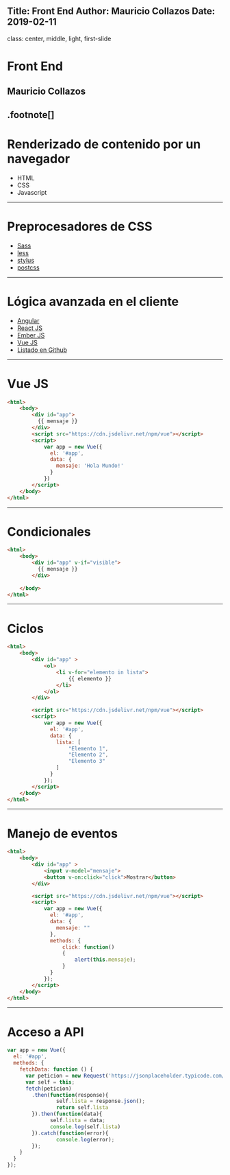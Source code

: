 Title: Front End
Author: Mauricio Collazos
Date: 2019-02-11
![]()
---
class: center, middle, light, first-slide
# Front End
## Mauricio Collazos
.footnote[]
---
# Renderizado de contenido por un navegador
- HTML
- CSS
- Javascript
---
# Preprocesadores de CSS

- [Sass](http://sass-lang.com/)
- [less](http://lesscss.org/)
- [stylus](http://stylus-lang.com/)
- [postcss](https://postcss.org/)
---
# Lógica avanzada en el cliente
- [Angular](https://angular.io/)
- [React JS](https://reactjs.org/)
- [Ember JS](https://www.emberjs.com/)
- [Vue JS](https://vuejs.org/)
- [Listado en Github](https://github.com/collections/front-end-javascript-frameworks)

---
# Vue JS
```html
<html>
    <body>
        <div id="app">
          {{ mensaje }}
        </div>
        <script src="https://cdn.jsdelivr.net/npm/vue"></script>
        <script>
            var app = new Vue({
              el: '#app',
              data: {
                mensaje: 'Hola Mundo!'
              }
            })
        </script>
    </body>
</html>
```
---
# Condicionales
```html
<html>
    <body>
        <div id="app" v-if="visible">
          {{ mensaje }}
        </div>
        
    </body>
</html>
```
---
# Ciclos
```html
<html>
    <body>
        <div id="app" >
            <ol>
                <li v-for="elemento in lista">
                    {{ elemento }}
                </li>
            </ol>
        </div>

        <script src="https://cdn.jsdelivr.net/npm/vue"></script>
        <script>
            var app = new Vue({
              el: '#app',
              data: {
                lista: [
                    "Elemento 1",
                    "Elemento 2",
                    "Elemento 3"
                ]
              }
            });
        </script>
    </body>
</html>
```
---
# Manejo de eventos
```html
<html>
    <body>
        <div id="app" >
            <input v-model="mensaje">
            <button v-on:click="click">Mostrar</button>
        </div>

        <script src="https://cdn.jsdelivr.net/npm/vue"></script>
        <script>
            var app = new Vue({
              el: '#app',
              data: {
                mensaje: ""
              },
              methods: {
                  click: function()
                  {
                      alert(this.mensaje);
                  }
              }
            });
        </script>
    </body>
</html>
```
---
# Acceso a API
```javascript
var app = new Vue({
  el: '#app',
  methods: {
    fetchData: function () {
      var peticion = new Request('https://jsonplaceholder.typicode.com/posts');
      var self = this;
      fetch(peticion)
        .then(function(response){
                self.lista = response.json();
                return self.lista
        }).then(function(data){
              self.lista = data;
              console.log(self.lista)
        }).catch(function(error){
                console.log(error);
        });
    }
  }
});
```
